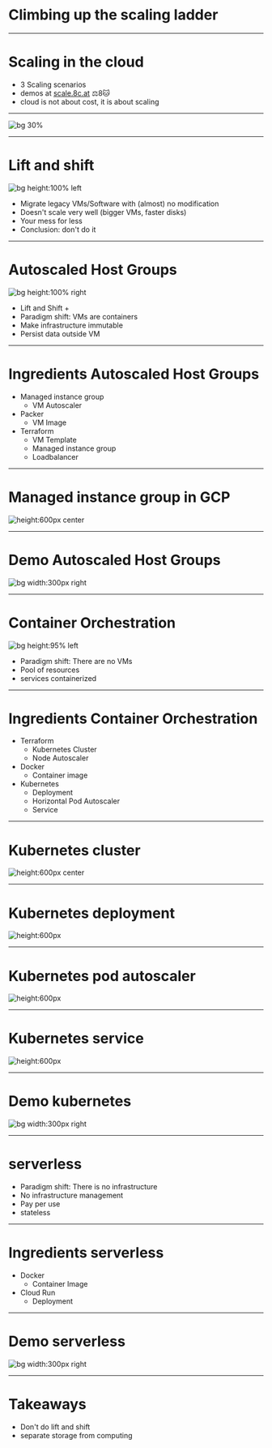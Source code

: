 Climbing up the scaling ladder
==============================


<!-- $size: 16:9 -->


---

# Scaling in the cloud

- 3 Scaling scenarios
- demos at [scale.8c.at](https://github.com/bastiandg/scaling-in-the-cloud/) ⚖️8️🐱
- cloud is not about cost, it is about scaling

<!--- side effect: acceleration-->
<!--- cost reduction? probably not [>TODO point still valid? If yes elaborate.<]-->

---

![bg 30%](images/scaling-ladder.png) <!--TODO Colors-->

---

# Lift and shift

<!--![bg width:600px left](images/house-cropped.jpg)-->
![bg height:100% left](images/house-cropped.jpg)
- Migrate legacy VMs/Software with (almost) no modification
- Doesn't scale very well (bigger VMs, faster disks)
- Your mess for less
- Conclusion: don't do it

<!--https://pixabay.com/photos/house-uprooted-installation-1614922/-->

<!--- Velostrata-->

<!-- # immutable infrastructure-->

<!--- Computing infrastructure doesn't change at runtime-->
<!--- Operating System images are prebuilt-->
<!--- Separation of storage and computing-->

---

# Autoscaled Host Groups

![bg height:100% right](images/terracotta-army-cropped.jpg)
- Lift and Shift +
- Paradigm shift: VMs are containers
- Make infrastructure immutable
- Persist data outside VM
<!--- vm scaling mechanisms of the cloud (gcp: managed instance group)-->

---

# Ingredients Autoscaled Host Groups

- Managed instance group
    - VM Autoscaler
- Packer
    - VM Image
- Terraform
    - VM Template
    - Managed instance group
    - Loadbalancer

<!--- Scaling unit: VM-->
<!--- Packer-->

---

# Managed instance group in GCP

<style scoped>
section {
    text-align: center;
}
</style>

![height:600px center](images/managed-instance-group.png)

---

# Demo Autoscaled Host Groups

![bg width:300px right](images/demo.png)

---

# Container Orchestration

<!--https://pixabay.com/photos/search/harbor%20container/-->
<!--https://pixabay.com/photos/hamburg-port-of-hamburg-3021820/-->
<!--https://pixabay.com/photos/port-ships-cranes-load-containers-675539/-->
<!--https://pixabay.com/photos/port-ships-cranes-load-containers-614543/-->
![bg height:95% left](images/kubernetes-logo.png)
- Paradigm shift: There are no VMs <!--- TODO -->
- Pool of resources
- services containerized

---

# Ingredients Container Orchestration

- Terraform
    - Kubernetes Cluster
    - Node Autoscaler
- Docker
    - Container image
- Kubernetes
    - Deployment
    - Horizontal Pod Autoscaler
    - Service

---

# Kubernetes cluster

<style scoped>
section {
    text-align: center;
}
</style>

![height:600px center](images/kubernetes-deployment1.png)

---

# Kubernetes deployment

<style scoped>
section {
    text-align: center;
}
</style>


![height:600px](images/kubernetes-deployment2.png)

---

# Kubernetes pod autoscaler

<style scoped>
section {
    text-align: center;
}
</style>

![height:600px](images/kubernetes-deployment3.png)

---

# Kubernetes service

<style scoped>
section {
    text-align: center;
}
</style>

![height:600px](images/kubernetes-deployment4.png)

---

# Demo kubernetes

![bg width:300px right](images/demo.png)

---

# serverless

<!--https://www.pexels.com/search/balloon/-->

- Paradigm shift: There is no infrastructure <!--- TODO -->
- No infrastructure management
- Pay per use
- stateless

---

# Ingredients serverless

- Docker
    - Container Image
- Cloud Run
    - Deployment

---

# Demo serverless

![bg width:300px right](images/demo.png)

---

# Takeaways

- Don't do lift and shift
- separate storage from computing

<!--- TODO Don't use Docker as a light VM-->
